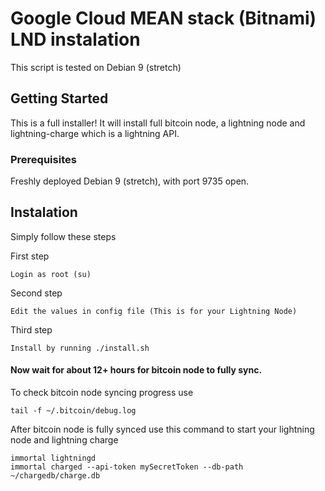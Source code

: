 # Google Cloud MEAN stack (Bitnami) LND instalation

This script is tested on Debian 9 (stretch)

## Getting Started

This is a full installer! It will install full bitcoin node, a lightning node and lightning-charge which is a lightning API.

### Prerequisites

Freshly deployed Debian 9 (stretch), with port 9735 open.

## Instalation

Simply follow these steps

First step

```
Login as root (su)
```

Second step

```
Edit the values in config file (This is for your Lightning Node)
```

Third step

```
Install by running ./install.sh
```

#### Now wait for about 12+ hours for bitcoin node to fully sync.

To check bitcoin node syncing progress use

```
tail -f ~/.bitcoin/debug.log
```

After bitcoin node is fully synced use this command to start your lightning node and lightning charge

```
immortal lightningd
immortal charged --api-token mySecretToken --db-path ~/chargedb/charge.db
```
